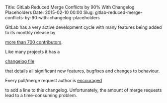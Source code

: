 Title: GitLab Reduced Merge Conflicts by 90% With Changelog Placeholders
Date: 2015-02-10 00:00
Slug: gitlab-reduced-merge-conflicts-by-90-with-changelog-placeholders

GitLab has a very active development cycle with many features being
added to its monthly release by

[more than 700 contributors](http://contributors.gitlab.com/).

Like many projects it has a

[changelog
file](https://gitlab.com/gitlab-org/gitlab-ce/blob/master/CHANGELOG)

that details all significant new features, bugfixes and changes to
behaviour.

Every pull/merge request author is
[encouraged](https://gitlab.com/gitlab-org/gitlab-ce/blob/master/CONTRIBUTING.md#merge-request-guidelines)

to add a line to this changelog. Unfortunately, the amount of merge
requests lead to a time-consuming problem.

</p>

